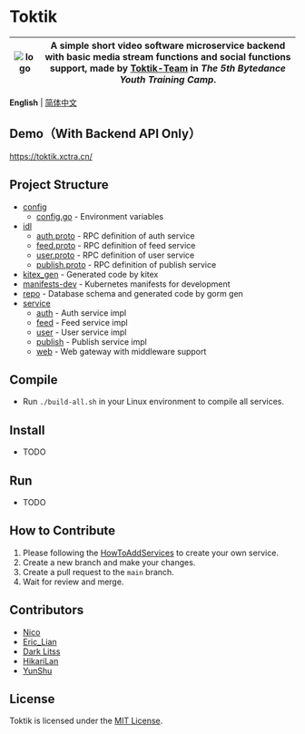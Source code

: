 # Toktik

| ![logo](https://avatars.githubusercontent.com/u/124244470?s=200&v=4) | A simple short video software microservice backend with basic media stream functions and social functions support, made by [Toktik-Team](https://github.com/Toktik-Team) in *The 5th Bytedance Youth Training Camp*. |
|----------------------------------------------------------------------|----------------------------------------------------------------------------------------------------------------------------------------------------------------------------------------------------------------------|

**English** | [简体中文](README_zh-CN.md)

## Demo（With Backend API Only）

https://toktik.xctra.cn/

## Project Structure

- [config](config)
    - [config.go](config/config.go) - Environment variables
- [idl](idl)
    - [auth.proto](idl/auth.proto) - RPC definition of auth service
    - [feed.proto](idl/feed.proto) - RPC definition of feed service
    - [user.proto](idl/user.proto) - RPC definition of user service
    - [publish.proto](idl/publish.proto) - RPC definition of publish service
- [kitex_gen](kitex_gen) - Generated code by kitex
- [manifests-dev](manifests-dev) - Kubernetes manifests for development
- [repo](repo) - Database schema and generated code by gorm gen
- [service](service)
    - [auth](service/auth) - Auth service impl
    - [feed](service/feed) - Feed service impl
    - [user](service/user) - User service impl
    - [publish](service/publish) - Publish service impl
    - [web](service/web) - Web gateway with middleware support

## Compile

- Run `./build-all.sh` in your Linux environment to compile all services.

## Install

- TODO

## Run

- TODO

## How to Contribute

1. Please following the [HowToAddServices](docs/HowToAddServices.md) to create your own service.
2. Create a new branch and make your changes.
3. Create a pull request to the `main` branch.
4. Wait for review and merge.

## Contributors

- [Nico](https://github.com/nicognaW)
- [Eric_Lian](https://github.com/ExerciseBook)
- [Dark Litss](https://github.com/lss233)
- [HikariLan](https://github.com/shaokeyibb)
- [YunShu](https://github.com/Selflocking)

## License

Toktik is licensed under the [MIT License](LICENSE).

